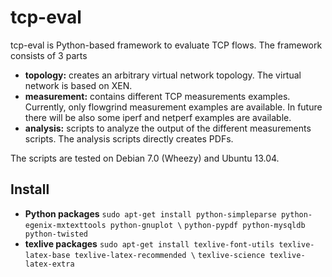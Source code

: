 # tcp-eval

tcp-eval is Python-based framework to evaluate TCP flows. The framework consists of 3 parts

* **topology:** creates an arbitrary virtual network topology. The virtual network is based on XEN.
* **measurement:** contains different TCP measurements examples. Currently, only flowgrind measurement
  examples are available. In future there will be also some iperf and netperf examples are available.
* **analysis:** scripts to analyze the output of the different measurements scripts. The analysis
  scripts directly creates PDFs. 

The scripts are tested on Debian 7.0 (Wheezy) and Ubuntu 13.04.

## Install

* **Python packages** `sudo apt-get install python-simpleparse python-egenix-mxtexttools python-gnuplot \`
                      `python-pypdf python-mysqldb python-twisted`
* **texlive packages** `sudo apt-get install texlive-font-utils texlive-latex-base texlive-latex-recommended \`
                       `texlive-science texlive-latex-extra`
